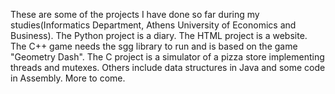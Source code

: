 These are some of the projects I have done so far during my studies(Informatics Department, Athens University of Economics and Business). 
The Python project is a diary.
The HTML project is a website. 
The C++ game needs the sgg library to run and is based on the game "Geometry Dash".
The C project is a simulator of a pizza store implementing threads and mutexes.
Others include data structures in Java and some code in Assembly.
More to come.
